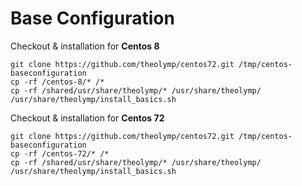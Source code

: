 # Base Configuration

Checkout & installation for **Centos 8** 

    git clone https://github.com/theolymp/centos72.git /tmp/centos-baseconfiguration
    cp -rf /centos-8/* /*
    cp -rf /shared/usr/share/theolymp/* /usr/share/theolymp/
    /usr/share/theolymp/install_basics.sh

Checkout & installation for **Centos 72**

    git clone https://github.com/theolymp/centos72.git /tmp/centos-baseconfiguration
    cp -rf /centos-72/* /*
    cp -rf /shared/usr/share/theolymp/* /usr/share/theolymp/
    /usr/share/theolymp/install_basics.sh
